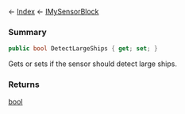 ← [Index](Api-Index) ← [IMySensorBlock](Sandbox.ModAPI.Ingame.IMySensorBlock)

### Summary

```csharp
public bool DetectLargeShips { get; set; }
```

Gets or sets if the sensor should detect large ships.

### Returns

[bool](https://docs.microsoft.com/en-us/dotnet/api/system.boolean?view=netframework-4.6)

